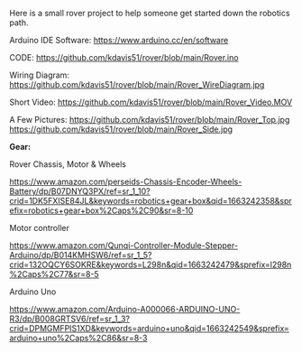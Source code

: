 Here is a small rover project to help someone get started down the robotics path.

Arduino IDE Software: https://www.arduino.cc/en/software

CODE:   https://github.com/kdavis51/rover/blob/main/Rover.ino

Wiring Diagram: https://github.com/kdavis51/rover/blob/main/Rover_WireDiagram.jpg

Short Video: https://github.com/kdavis51/rover/blob/main/Rover_Video.MOV

A Few Pictures: https://github.com/kdavis51/rover/blob/main/Rover_Top.jpg
                https://github.com/kdavis51/rover/blob/main/Rover_Side.jpg
                

<b>Gear:</b>

Rover Chassis, Motor & Wheels
  
https://www.amazon.com/perseids-Chassis-Encoder-Wheels-Battery/dp/B07DNYQ3PX/ref=sr_1_10?crid=1DK5FXISE84JL&keywords=robotics+gear+box&qid=1663242358&sprefix=robotics+gear+box%2Caps%2C90&sr=8-10

Motor controller
    
https://www.amazon.com/Qunqi-Controller-Module-Stepper-Arduino/dp/B014KMHSW6/ref=sr_1_5?crid=132OQCY6SOKRE&keywords=L298n&qid=1663242479&sprefix=l298n%2Caps%2C77&sr=8-5

Arduino Uno

https://www.amazon.com/Arduino-A000066-ARDUINO-UNO-R3/dp/B008GRTSV6/ref=sr_1_3?crid=DPMGMFPIS1XD&keywords=arduino+uno&qid=1663242549&sprefix=arduino+uno%2Caps%2C86&sr=8-3
